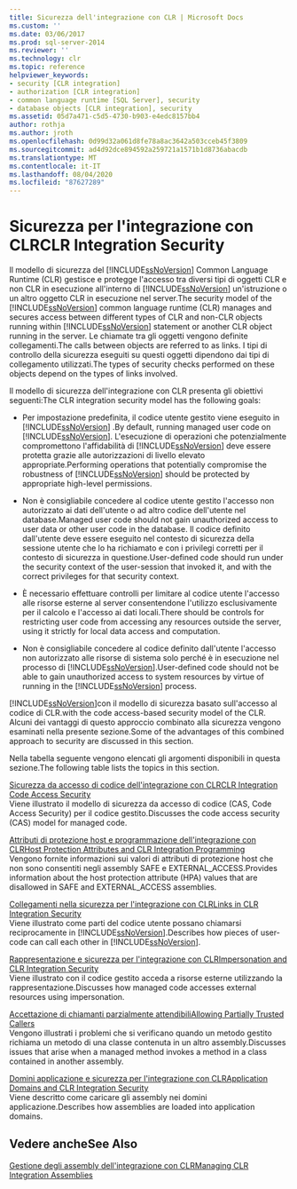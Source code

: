 ```yaml
---
title: Sicurezza dell'integrazione con CLR | Microsoft Docs
ms.custom: ''
ms.date: 03/06/2017
ms.prod: sql-server-2014
ms.reviewer: ''
ms.technology: clr
ms.topic: reference
helpviewer_keywords:
- security [CLR integration]
- authorization [CLR integration]
- common language runtime [SQL Server], security
- database objects [CLR integration], security
ms.assetid: 05d7a471-c5d5-4730-b903-e4edc8157bb4
author: rothja
ms.author: jroth
ms.openlocfilehash: 0d99d32a061d8fe78a8ac3642a503cceb45f3809
ms.sourcegitcommit: ad4d92dce894592a259721a1571b1d8736abacdb
ms.translationtype: MT
ms.contentlocale: it-IT
ms.lasthandoff: 08/04/2020
ms.locfileid: "87627289"
---
```

# <a name="clr-integration-security"></a><span data-ttu-id="53b06-102">Sicurezza per l'integrazione con CLR</span><span class="sxs-lookup"><span data-stu-id="53b06-102">CLR Integration Security</span></span>
  <span data-ttu-id="53b06-103">Il modello di sicurezza del [!INCLUDE[ssNoVersion](../../../includes/dnprdnshort-md.md)] Common Language Runtime (CLR) gestisce e protegge l'accesso tra diversi tipi di oggetti CLR e non CLR in esecuzione all'interno di [!INCLUDE[ssNoVersion](../../../includes/tsql-md.md)] un'istruzione o un altro oggetto CLR in esecuzione nel server.</span><span class="sxs-lookup"><span data-stu-id="53b06-103">The security model of the [!INCLUDE[ssNoVersion](../../../includes/dnprdnshort-md.md)] common language runtime (CLR) manages and secures access between different types of CLR and non-CLR objects running within [!INCLUDE[ssNoVersion](../../../includes/tsql-md.md)] statement or another CLR object running in the server.</span></span> <span data-ttu-id="53b06-104">Le chiamate tra gli oggetti vengono definite collegamenti.</span><span class="sxs-lookup"><span data-stu-id="53b06-104">The calls between objects are referred to as links.</span></span> <span data-ttu-id="53b06-105">I tipi di controllo della sicurezza eseguiti su questi oggetti dipendono dai tipi di collegamento utilizzati.</span><span class="sxs-lookup"><span data-stu-id="53b06-105">The types of security checks performed on these objects depend on the types of links involved.</span></span>  
  
 <span data-ttu-id="53b06-106">Il modello di sicurezza dell'integrazione con CLR presenta gli obiettivi seguenti:</span><span class="sxs-lookup"><span data-stu-id="53b06-106">The CLR integration security model has the following goals:</span></span>  
  
-   <span data-ttu-id="53b06-107">Per impostazione predefinita, il codice utente gestito viene eseguito in [!INCLUDE[ssNoVersion](../../../includes/ssnoversion-md.md)] .</span><span class="sxs-lookup"><span data-stu-id="53b06-107">By default, running managed user code on [!INCLUDE[ssNoVersion](../../../includes/ssnoversion-md.md)].</span></span> <span data-ttu-id="53b06-108">L'esecuzione di operazioni che potenzialmente compromettono l'affidabilità di [!INCLUDE[ssNoVersion](../../../includes/ssnoversion-md.md)] deve essere protetta grazie alle autorizzazioni di livello elevato appropriate.</span><span class="sxs-lookup"><span data-stu-id="53b06-108">Performing operations that potentially compromise the robustness of [!INCLUDE[ssNoVersion](../../../includes/ssnoversion-md.md)] should be protected by appropriate high-level permissions.</span></span>  
  
-   <span data-ttu-id="53b06-109">Non è consigliabile concedere al codice utente gestito l'accesso non autorizzato ai dati dell'utente o ad altro codice dell'utente nel database.</span><span class="sxs-lookup"><span data-stu-id="53b06-109">Managed user code should not gain unauthorized access to user data or other user code in the database.</span></span> <span data-ttu-id="53b06-110">Il codice definito dall'utente deve essere eseguito nel contesto di sicurezza della sessione utente che lo ha richiamato e con i privilegi corretti per il contesto di sicurezza in questione.</span><span class="sxs-lookup"><span data-stu-id="53b06-110">User-defined code should run under the security context of the user-session that invoked it, and with the correct privileges for that security context.</span></span>  
  
-   <span data-ttu-id="53b06-111">È necessario effettuare controlli per limitare al codice utente l'accesso alle risorse esterne al server consentendone l'utilizzo esclusivamente per il calcolo e l'accesso ai dati locali.</span><span class="sxs-lookup"><span data-stu-id="53b06-111">There should be controls for restricting user code from accessing any resources outside the server, using it strictly for local data access and computation.</span></span>  
  
-   <span data-ttu-id="53b06-112">Non è consigliabile concedere al codice definito dall'utente l'accesso non autorizzato alle risorse di sistema solo perché è in esecuzione nel processo di [!INCLUDE[ssNoVersion](../../../includes/ssnoversion-md.md)].</span><span class="sxs-lookup"><span data-stu-id="53b06-112">User-defined code should not be able to gain unauthorized access to system resources by virtue of running in the [!INCLUDE[ssNoVersion](../../../includes/ssnoversion-md.md)] process.</span></span>  
  
 [!INCLUDE[ssNoVersion](../../../includes/ssnoversion-md.md)]<span data-ttu-id="53b06-113">con il modello di sicurezza basato sull'accesso al codice di CLR.</span><span class="sxs-lookup"><span data-stu-id="53b06-113">with the code access-based security model of the CLR.</span></span> <span data-ttu-id="53b06-114">Alcuni dei vantaggi di questo approccio combinato alla sicurezza vengono esaminati nella presente sezione.</span><span class="sxs-lookup"><span data-stu-id="53b06-114">Some of the advantages of this combined approach to security are discussed in this section.</span></span>  
  
 <span data-ttu-id="53b06-115">Nella tabella seguente vengono elencati gli argomenti disponibili in questa sezione.</span><span class="sxs-lookup"><span data-stu-id="53b06-115">The following table lists the topics in this section.</span></span>  
  
 [<span data-ttu-id="53b06-116">Sicurezza da accesso di codice dell'integrazione con CLR</span><span class="sxs-lookup"><span data-stu-id="53b06-116">CLR Integration Code Access Security</span></span>](clr-integration-code-access-security.md)  
 <span data-ttu-id="53b06-117">Viene illustrato il modello di sicurezza da accesso di codice (CAS, Code Access Security) per il codice gestito.</span><span class="sxs-lookup"><span data-stu-id="53b06-117">Discusses the code access security (CAS) model for managed code.</span></span>  
  
 [<span data-ttu-id="53b06-118">Attributi di protezione host e programmazione dell'integrazione con CLR</span><span class="sxs-lookup"><span data-stu-id="53b06-118">Host Protection Attributes and CLR Integration Programming</span></span>](../../clr-integration-security-host-protection-attributes/host-protection-attributes-and-clr-integration-programming.md)  
 <span data-ttu-id="53b06-119">Vengono fornite informazioni sui valori di attributi di protezione host che non sono consentiti negli assembly SAFE e EXTERNAL_ACCESS.</span><span class="sxs-lookup"><span data-stu-id="53b06-119">Provides information about the host protection attribute (HPA) values that are disallowed in SAFE and EXTERNAL_ACCESS assemblies.</span></span>  
  
 [<span data-ttu-id="53b06-120">Collegamenti nella sicurezza per l'integrazione con CLR</span><span class="sxs-lookup"><span data-stu-id="53b06-120">Links in CLR Integration Security</span></span>](../../../database-engine/dev-guide/links-in-clr-integration-security.md)  
 <span data-ttu-id="53b06-121">Viene illustrato come parti del codice utente possano chiamarsi reciprocamente in [!INCLUDE[ssNoVersion](../../../includes/ssnoversion-md.md)].</span><span class="sxs-lookup"><span data-stu-id="53b06-121">Describes how pieces of user-code can call each other in [!INCLUDE[ssNoVersion](../../../includes/ssnoversion-md.md)].</span></span>  
  
 [<span data-ttu-id="53b06-122">Rappresentazione e sicurezza per l'integrazione con CLR</span><span class="sxs-lookup"><span data-stu-id="53b06-122">Impersonation and CLR Integration Security</span></span>](../../../database-engine/dev-guide/impersonation-and-clr-integration-security.md)  
 <span data-ttu-id="53b06-123">Viene illustrato con il codice gestito acceda a risorse esterne utilizzando la rappresentazione.</span><span class="sxs-lookup"><span data-stu-id="53b06-123">Discusses how managed code accesses external resources using impersonation.</span></span>  
  
 [<span data-ttu-id="53b06-124">Accettazione di chiamanti parzialmente attendibili</span><span class="sxs-lookup"><span data-stu-id="53b06-124">Allowing Partially Trusted Callers</span></span>](../../../database-engine/dev-guide/allowing-partially-trusted-callers.md)  
 <span data-ttu-id="53b06-125">Vengono illustrati i problemi che si verificano quando un metodo gestito richiama un metodo di una classe contenuta in un altro assembly.</span><span class="sxs-lookup"><span data-stu-id="53b06-125">Discusses issues that arise when a managed method invokes a method in a class contained in another assembly.</span></span>  
  
 [<span data-ttu-id="53b06-126">Domini applicazione e sicurezza per l'integrazione con CLR</span><span class="sxs-lookup"><span data-stu-id="53b06-126">Application Domains and CLR Integration Security</span></span>](../../../database-engine/dev-guide/application-domains-and-clr-integration-security.md)  
 <span data-ttu-id="53b06-127">Viene descritto come caricare gli assembly nei domini applicazione.</span><span class="sxs-lookup"><span data-stu-id="53b06-127">Describes how assemblies are loaded into application domains.</span></span>  
  
## <a name="see-also"></a><span data-ttu-id="53b06-128">Vedere anche</span><span class="sxs-lookup"><span data-stu-id="53b06-128">See Also</span></span>  
 [<span data-ttu-id="53b06-129">Gestione degli assembly dell'integrazione con CLR</span><span class="sxs-lookup"><span data-stu-id="53b06-129">Managing CLR Integration Assemblies</span></span>](../assemblies/managing-clr-integration-assemblies.md)  
  
  
